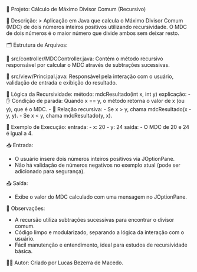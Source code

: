 📁 Projeto: Cálculo de Máximo Divisor Comum (Recursivo)

📌 Descrição: >
  Aplicação em Java que calcula o Máximo Divisor Comum (MDC) de dois números inteiros positivos utilizando recursividade.
  O MDC de dois números é o maior número que divide ambos sem deixar resto.

🗂️ Estrutura de Arquivos:

  📄 src/controller/MDCController.java: 
    Contém o método recursivo responsável por calcular o MDC através de subtrações sucessivas.
  
  📄 src/view/Principal.java: 
    Responsável pela interação com o usuário, validação de entrada e exibição do resultado.

🧠 Lógica da Recursividade:
  método: mdcResultado(int x, int y)
  explicação: 
    - ✋ Condição de parada: Quando x == y, o método retorna o valor de x (ou y), que é o MDC.
    - 🔁 Relação recursiva: 
        - Se x > y, chama mdcResultado(x - y, y).
        - Se x < y, chama mdcResultado(y, x).

💬 Exemplo de Execução:
  entrada: 
    - x: 20
    - y: 24
  saída: 
    - O MDC de 20 e 24 é igual a 4.

📥 Entrada:
  - O usuário insere dois números inteiros positivos via JOptionPane.
  - Não há validação de números negativos no exemplo atual (pode ser adicionado para segurança).

📤 Saída:
  - Exibe o valor do MDC calculado com uma mensagem no JOptionPane.

📌 Observações:
  - A recursão utiliza subtrações sucessivas para encontrar o divisor comum.
  - Código limpo e modularizado, separando a lógica da interação com o usuário.
  - Fácil manutenção e entendimento, ideal para estudos de recursividade básica.

👨‍💻 Autor:
  Criado por Lucas Bezerra de Macedo.
